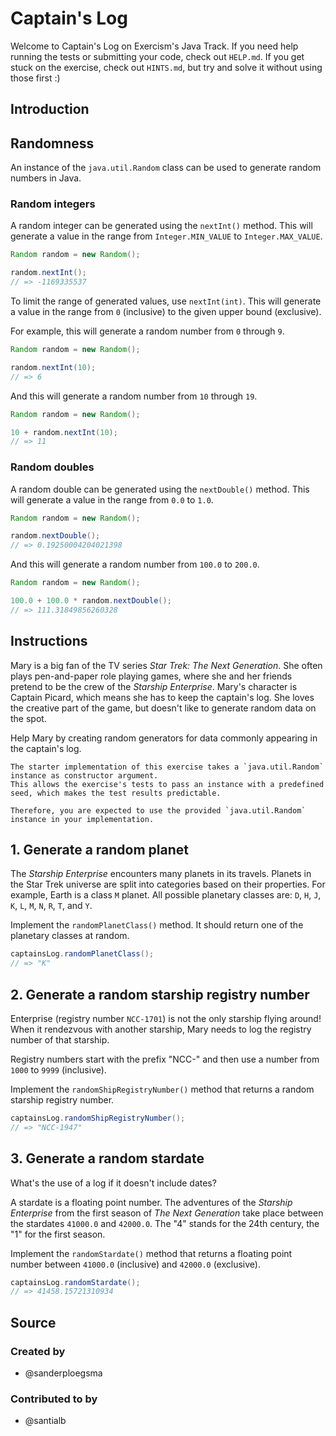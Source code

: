# Captain's Log

Welcome to Captain's Log on Exercism's Java Track.
If you need help running the tests or submitting your code, check out `HELP.md`.
If you get stuck on the exercise, check out `HINTS.md`, but try and solve it without using those first :)

## Introduction

## Randomness

An instance of the `java.util.Random` class can be used to generate random numbers in Java.

### Random integers

A random integer can be generated using the `nextInt()` method.
This will generate a value in the range from `Integer.MIN_VALUE` to `Integer.MAX_VALUE`.

```java
Random random = new Random();

random.nextInt();
// => -1169335537
```

To limit the range of generated values, use `nextInt(int)`.
This will generate a value in the range from `0` (inclusive) to the given upper bound (exclusive).

For example, this will generate a random number from `0` through `9`.

```java
Random random = new Random();

random.nextInt(10);
// => 6
```

And this will generate a random number from `10` through `19`.

```java
Random random = new Random();

10 + random.nextInt(10);
// => 11
```

### Random doubles

A random double can be generated using the `nextDouble()` method.
This will generate a value in the range from `0.0` to `1.0`.

```java
Random random = new Random();

random.nextDouble();
// => 0.19250004204021398
```

And this will generate a random number from `100.0` to `200.0`.

```java
Random random = new Random();

100.0 + 100.0 * random.nextDouble();
// => 111.31849856260328
```

## Instructions

Mary is a big fan of the TV series _Star Trek: The Next Generation_.
She often plays pen-and-paper role playing games, where she and her friends pretend to be the crew of the _Starship Enterprise_.
Mary's character is Captain Picard, which means she has to keep the captain's log.
She loves the creative part of the game, but doesn't like to generate random data on the spot.

Help Mary by creating random generators for data commonly appearing in the captain's log.

~~~~exercism/note
The starter implementation of this exercise takes a `java.util.Random` instance as constructor argument.
This allows the exercise's tests to pass an instance with a predefined seed, which makes the test results predictable.

Therefore, you are expected to use the provided `java.util.Random` instance in your implementation.
~~~~

## 1. Generate a random planet

The _Starship Enterprise_ encounters many planets in its travels.
Planets in the Star Trek universe are split into categories based on their properties.
For example, Earth is a class `M` planet.
All possible planetary classes are: `D`, `H`, `J`, `K`, `L`, `M`, `N`, `R`, `T`, and `Y`.

Implement the `randomPlanetClass()` method.
It should return one of the planetary classes at random.

```java
captainsLog.randomPlanetClass();
// => "K"
```

## 2. Generate a random starship registry number

Enterprise (registry number `NCC-1701`) is not the only starship flying around!
When it rendezvous with another starship, Mary needs to log the registry number of that starship.

Registry numbers start with the prefix "NCC-" and then use a number from `1000` to `9999` (inclusive).

Implement the `randomShipRegistryNumber()` method that returns a random starship registry number.

```java
captainsLog.randomShipRegistryNumber();
// => "NCC-1947"
```

## 3. Generate a random stardate

What's the use of a log if it doesn't include dates?

A stardate is a floating point number.
The adventures of the _Starship Enterprise_ from the first season of _The Next Generation_ take place between the stardates `41000.0` and `42000.0`.
The "4" stands for the 24th century, the "1" for the first season.

Implement the `randomStardate()` method that returns a floating point number between `41000.0` (inclusive) and `42000.0` (exclusive).

```java
captainsLog.randomStardate();
// => 41458.15721310934
```

## Source

### Created by

- @sanderploegsma

### Contributed to by

- @santialb